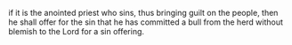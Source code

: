 if it is the anointed priest who sins, thus bringing guilt on the people, then he shall offer for the sin that he has committed a bull from the herd without blemish to the Lord for a sin offering.
